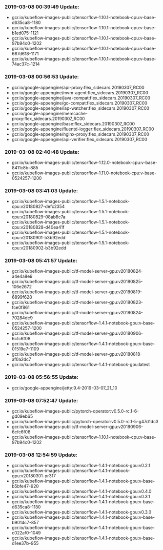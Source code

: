 ### 2019-03-08 00:39:49 Update:

- gcr.io/kubeflow-images-public/tensorflow-1.10.1-notebook-cpu:v-base-d635ca8-1180
- gcr.io/kubeflow-images-public/tensorflow-1.10.1-notebook-cpu:v-base-b1ed075-1121
- gcr.io/kubeflow-images-public/tensorflow-1.10.1-notebook-cpu:v-base-97b94c0-1202
- gcr.io/kubeflow-images-public/tensorflow-1.10.1-notebook-cpu:v-base-667d618-1171
- gcr.io/kubeflow-images-public/tensorflow-1.10.1-notebook-cpu:v-base-74ac37c-1214
### 2019-03-08 00:56:53 Update:

- gcr.io/google-appengine/api-proxy:flex_sidecars.20190307_RC00
- gcr.io/google-appengine/mvm-agent:flex_sidecars.20190307_RC00
- gcr.io/google-appengine/java-compat:flex_sidecars.20190307_RC00
- gcr.io/google-appengine/go-compat:flex_sidecars.20190307_RC00
- gcr.io/google-appengine/iap-watcher:flex_sidecars.20190307_RC00
- gcr.io/google-appengine/memcache-proxy:flex_sidecars.20190307_RC00
- gcr.io/google-appengine/base:flex_sidecars.20190307_RC00
- gcr.io/google-appengine/fluentd-logger:flex_sidecars.20190307_RC00
- gcr.io/google-appengine/nginx-proxy:flex_sidecars.20190307_RC00
- gcr.io/google-appengine/api-verifier:flex_sidecars.20190307_RC00
### 2019-03-08 02:40:48 Update:

- gcr.io/kubeflow-images-public/tensorflow-1.12.0-notebook-cpu:v-base-8411c8b-885
- gcr.io/kubeflow-images-public/tensorflow-1.11.0-notebook-cpu:v-base-0524257-1200
### 2019-03-08 03:41:03 Update:

- gcr.io/kubeflow-images-public/tensorflow-1.5.1-notebook-cpu:v20180827-defc2354
- gcr.io/kubeflow-images-public/tensorflow-1.5.1-notebook-cpu:v20180829-08ab8c7a
- gcr.io/kubeflow-images-public/tensorflow-1.5.1-notebook-cpu:v20180828-d40ea41f
- gcr.io/kubeflow-images-public/tensorflow-1.5.1-notebook-cpu:v20180901-b3b92edd
- gcr.io/kubeflow-images-public/tensorflow-1.5.1-notebook-cpu:v20180902-b3b92edd
### 2019-03-08 05:41:57 Update:

- gcr.io/kubeflow-images-public/tf-model-server-gpu:v20180824-a4e4a8e9
- gcr.io/kubeflow-images-public/tf-model-server-gpu:v20180825-106e2672
- gcr.io/kubeflow-images-public/tf-model-server-gpu:v20180819-6899f628
- gcr.io/kubeflow-images-public/tf-model-server-gpu:v20180823-fce0f861
- gcr.io/kubeflow-images-public/tf-model-server-gpu:v20180824-70284dc9
- gcr.io/kubeflow-images-public/tensorflow-1.4.1-notebook-gpu:v-base-0524257-1200
- gcr.io/kubeflow-images-public/tf-model-server-gpu:v20180906-6cfc6f08
- gcr.io/kubeflow-images-public/tensorflow-1.4.1-notebook-gpu:v-base-01519e7-1109
- gcr.io/kubeflow-images-public/tf-model-server-gpu:v20180818-af0a2dc7
- gcr.io/kubeflow-images-public/tensorflow-1.4.1-notebook-gpu:latest
### 2019-03-08 05:56:55 Update:

- gcr.io/google-appengine/jetty:9.4-2019-03-07_21_10
### 2019-03-08 07:52:47 Update:

- gcr.io/kubeflow-images-public/pytorch-operator:v0.5.0-rc.1-6-gd09eb65
- gcr.io/kubeflow-images-public/pytorch-operator:v0.5.0-rc.1-5-g47d1dc3
- gcr.io/kubeflow-images-public/tf-model-server-gpu:v20180906-6cfc6f08
- gcr.io/kubeflow-images-public/tensorflow-1.10.1-notebook-cpu:v-base-97b94c0-1202
### 2019-03-08 12:54:59 Update:

- gcr.io/kubeflow-images-public/tensorflow-1.4.1-notebook-gpu:v0.2.1
- gcr.io/kubeflow-images-public/tensorflow-1.4.1-notebook-gpu:v20180301-pr317
- gcr.io/kubeflow-images-public/tensorflow-1.4.1-notebook-gpu:v-base-b5bfe47-920
- gcr.io/kubeflow-images-public/tensorflow-1.4.1-notebook-gpu:v0.4.0
- gcr.io/kubeflow-images-public/tensorflow-1.4.1-notebook-gpu:v0.3.1
- gcr.io/kubeflow-images-public/tensorflow-1.4.1-notebook-gpu:v-base-d635ca8-1180
- gcr.io/kubeflow-images-public/tensorflow-1.4.1-notebook-gpu:v0.3.0
- gcr.io/kubeflow-images-public/tensorflow-1.4.1-notebook-gpu:v-base-b9014c7-857
- gcr.io/kubeflow-images-public/tensorflow-1.4.1-notebook-gpu:v-base-c022af0-1049
- gcr.io/kubeflow-images-public/tensorflow-1.4.1-notebook-gpu:v-base-d1ee37b-955
